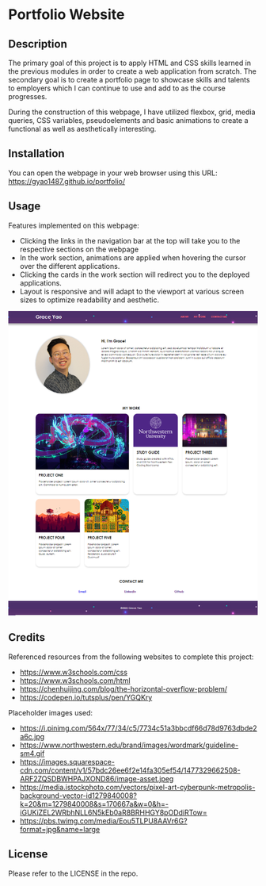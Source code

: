 # Portfolio Website

## Description

The primary goal of this project is to apply HTML and CSS skills learned in the previous modules in order to create a web application from scratch. The secondary goal is to create a portfolio page to showcase skills and talents to employers which I can continue to use and add to as the course progresses. 

During the construction of this webpage, I have utilized flexbox, grid, media queries, CSS variables, pseudoelements and basic animations to create a functional as well as aesthetically interesting.  

## Installation

You can open the webpage in your web browser using this URL: https://gyao1487.github.io/portfolio/

## Usage
Features implemented on this webpage:
* Clicking the links in the navigation bar at the top will take you to the respective sections on the webpage
* In the work section, animations are applied when hovering the cursor over the different applications.
* Clicking the cards in the work section will redirect you to the deployed applications.
* Layout is responsive and will adapt to the viewport at various screen sizes to optimize readability and aesthetic.

![Webpage Screenshot](./assets/img/screenshot.PNG)

## Credits
Referenced resources from the following websites to complete this project:
* https://www.w3schools.com/css
* https://www.w3schools.com/html
* https://chenhuijing.com/blog/the-horizontal-overflow-problem/
* https://codepen.io/tutsplus/pen/YGQKry

Placeholder images used:
* https://i.pinimg.com/564x/77/34/c5/7734c51a3bbcdf66d78d9763dbde2a6c.jpg
* https://www.northwestern.edu/brand/images/wordmark/guideline-sm4.gif
* https://images.squarespace-cdn.com/content/v1/57bdc26ee6f2e14fa305ef54/1477329662508-ARF2ZQSDBWHPAJXOND86/image-asset.jpeg
* https://media.istockphoto.com/vectors/pixel-art-cyberpunk-metropolis-background-vector-id1279840008?k=20&m=1279840008&s=170667a&w=0&h=-iGUKiZEL2WRbhNLL6N5kEb0aR8BRHHGY8pODdiRTow=
* https://pbs.twimg.com/media/Eou5TLPU8AAVr6G?format=jpg&name=large

## License
Please refer to the LICENSE in the repo.
